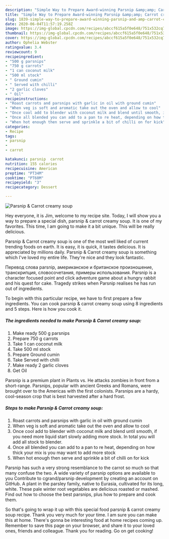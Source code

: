 ```yaml
---
description: "Simple Way to Prepare Award-winning Parsnip &amp;amp; Carrot creamy soup"
title: "Simple Way to Prepare Award-winning Parsnip &amp;amp; Carrot creamy soup"
slug: 1839-simple-way-to-prepare-award-winning-parsnip-and-amp-carrot-creamy-soup
date: 2020-06-04T11:57:19.258Z
image: https://img-global.cpcdn.com/recipes/abccf615a5f0e648/751x532cq70/parsnip-carrot-creamy-soup-recipe-main-photo.jpg
thumbnail: https://img-global.cpcdn.com/recipes/abccf615a5f0e648/751x532cq70/parsnip-carrot-creamy-soup-recipe-main-photo.jpg
cover: https://img-global.cpcdn.com/recipes/abccf615a5f0e648/751x532cq70/parsnip-carrot-creamy-soup-recipe-main-photo.jpg
author: Ophelia Webster
ratingvalue: 3.4
reviewcount: 9
recipeingredient:
- "500 g parsnips"
- "750 g carrots"
- "1 can coconut milk"
- "500 ml stock"
- " Ground cumin"
- " Served with chilli"
- "2 garlic cloves"
- " Oil"
recipeinstructions:
- "Roast carrots and parsnips with garlic in oil with ground cumin"
- "When veg is soft and aromatic take out the oven and allow to cool"
- "Once cool add to blender with coconut milk and blend until smooth, if you need more liquid start slowly adding more stock. In total you will add all stock to blender."
- "Once all blended you can add to a pan to re heat, depending on how thick your mix is you may want to add more stock"
- "When hot enough then serve and sprinkle a bit of chilli on for kick"
categories:
- Recipe
tags:
- parsnip
- 
- carrot

katakunci: parsnip  carrot 
nutrition: 155 calories
recipecuisine: American
preptime: "PT34M"
cooktime: "PT60M"
recipeyield: "3"
recipecategory: Dessert

---
```



![Parsnip &amp; Carrot creamy soup](https://img-global.cpcdn.com/recipes/abccf615a5f0e648/751x532cq70/parsnip-carrot-creamy-soup-recipe-main-photo.jpg)

Hey everyone, it is Jim, welcome to my recipe site. Today, I will show you a way to prepare a special dish, parsnip &amp; carrot creamy soup. It is one of my favorites. This time, I am going to make it a bit unique. This will be really delicious.

Parsnip &amp; Carrot creamy soup is one of the most well liked of current trending foods on earth. It is easy, it is quick, it tastes delicious. It is appreciated by millions daily. Parsnip &amp; Carrot creamy soup is something which I've loved my entire life. They're nice and they look fantastic.

Перевод слова parsnip, американское и британское произношение, транскрипция, словосочетания, примеры использования. Parsnip is a character focused point and click adventure game about a hungry rabbit and his quest for cake. Tragedy strikes when Parsnip realises he has run out of ingredients.


To begin with this particular recipe, we have to first prepare a few ingredients. You can cook parsnip &amp; carrot creamy soup using 8 ingredients and 5 steps. Here is how you cook it.

<!--inarticleads1-->

##### The ingredients needed to make Parsnip &amp; Carrot creamy soup:

1. Make ready 500 g parsnips
1. Prepare 750 g carrots
1. Take 1 can coconut milk
1. Take 500 ml stock
1. Prepare  Ground cumin
1. Take  Served with chilli
1. Make ready 2 garlic cloves
1. Get  Oil


Parsnip is a premium plant in Plants vs. He attacks zombies in front from a short-range. Parsnips, popular with ancient Greeks and Romans, were brought over to the Americas with the first colonists. Parsnips are a hardy, cool-season crop that is best harvested after a hard frost. 

<!--inarticleads2-->

##### Steps to make Parsnip &amp; Carrot creamy soup:

1. Roast carrots and parsnips with garlic in oil with ground cumin
1. When veg is soft and aromatic take out the oven and allow to cool
1. Once cool add to blender with coconut milk and blend until smooth, if you need more liquid start slowly adding more stock. In total you will add all stock to blender.
1. Once all blended you can add to a pan to re heat, depending on how thick your mix is you may want to add more stock
1. When hot enough then serve and sprinkle a bit of chilli on for kick


Parsnip has such a very strong resemblance to the carrot so much so that many confuse the two. A wide variety of parsnip options are available to you Contribute to cgrand/parsnip development by creating an account on GitHub. A plant in the parsley family, native to Eurasia, cultivated for its long, white. These pale winter root vegetables are delicious roasted or mashed. Find out how to choose the best parsnips, plus how to prepare and cook them. 

So that's going to wrap it up with this special food parsnip &amp; carrot creamy soup recipe. Thank you very much for your time. I am sure you can make this at home. There's gonna be interesting food at home recipes coming up. Remember to save this page on your browser, and share it to your loved ones, friends and colleague. Thank you for reading. Go on get cooking!
